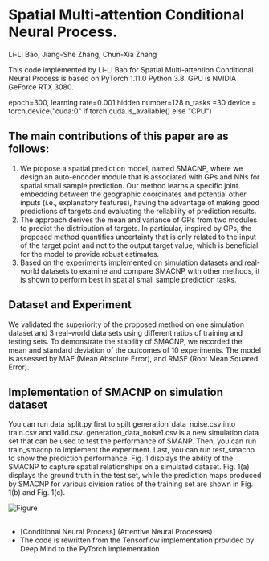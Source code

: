 # Spatial Multi-attention Conditional Neural Process.
Li-Li Bao, Jiang-She Zhang, Chun-Xia Zhang

This code implemented by Li-Li Bao for Spatial Multi-attention Conditional Neural Process is based on PyTorch 1.11.0 Python 3.8.
GPU is NVIDIA GeForce RTX 3080.

epoch=300,
learning rate=0.001
hidden number=128
n_tasks =30
device = torch.device("cuda:0" if torch.cuda.is_available() else "CPU")


## The main contributions of this paper are as follows:
1. We propose a spatial prediction model, named SMACNP, where we design an auto-encoder module that is associated with GPs and NNs for spatial small sample prediction. Our method learns a specific joint embedding between the geographic coordinates and potential other inputs (i.e., explanatory features), having the advantage of making good predictions of targets and evaluating the reliability of prediction results.
2. The approach derives the mean and variance of GPs from two modules to predict the distribution of targets. In particular, inspired by GPs, the proposed method quantifies uncertainty that is only related to the input of the target point and not to the output target value, which
is beneficial for the model to provide robust estimates.
3. Based on the experiments implemented on simulation datasets and real-world datasets to examine and compare SMACNP with other methods, it is shown to perform best in spatial small sample prediction tasks.


## Dataset and Experiment
We validated the superiority of the proposed method on one simulation dataset and 3 real-world data sets using different ratios of training and testing sets. To demonstrate the stability of SMACNP, we recorded the mean and standard deviation of the outcomes of 10 experiments. The model is assessed by MAE (Mean Absolute Error), and RMSE (Root Mean Squared Error). 

## Implementation of SMACNP on simulation dataset
You can run data_split.py first to spilt generation_data_noise.csv into train.csv and valid.csv.
generation_data_noise1.csv is a new simulation data set that can be used to test the performance of SMANP. 
Then, you can run train_smacnp to implement the experiment.
Last, you can run test_smacnp to show the prediction performance.
Fig. 1 displays the ability of the SMACNP to capture spatial relationships on a simulated dataset.
Fig. 1(a) displays the ground truth in the test set, while the prediction maps produced by SMACNP
for various division ratios of the training set are shown in Fig. 1(b) and Fig. 1(c).

![Figure](https://github.com/bll744958765/SMACNP/assets/92556725/d98a331f-6e34-43a5-802a-ee53e27a51e7)




## 
  * [Conditional Neural Process] (Attentive Neural Processes)
  * The code is rewritten from the Tensorflow implementation provided by Deep Mind to the PyTorch implementation

